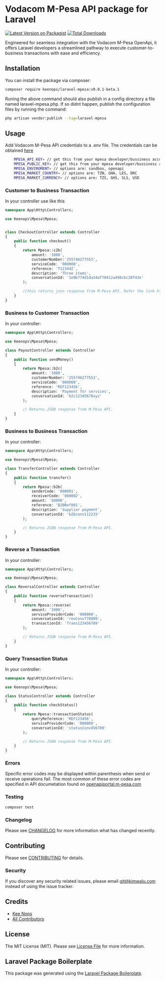 # Vodacom M-Pesa API package for Laravel

[![Latest Version on Packagist](https://img.shields.io/packagist/v/keenops/laravel-mpesa.svg?style=flat-square)](https://packagist.org/packages/keenops/laravel-mpesa)
[![Total Downloads](https://img.shields.io/packagist/dt/keenops/laravel-mpesa.svg?style=flat-square)](https://packagist.org/packages/keenops/laravel-mpesa)

Engineered for seamless integration with the Vodacom M-Pesa OpenApi, it offers Laravel developers a streamlined pathway to execute customer-to-business transactions with ease and efficiency.

## Installation

You can install the package via composer:

```bash
composer require keenops/laravel-mpesa:v0.0.1-beta.1
```

Runing the above command should also publish in a config directory a file named laravel-mpesa.php. If so didnt happen, publish the configuration files by running the command:

```bash
php artisan vendor:publish --tag=laravel-mpesa
```

## Usage

Add Vodacom M-Pesa API credentials to a .env file. The credentials can be obtained [here](https://openapiportal.m-pesa.com/)

```bash
    MPESA_API_KEY= // get this from your mpesa developer/bussiness account
    MPESA_PUBLIC_KEY= // get this from your mpesa developer/bussiness account
    MPESA_ENVIROMENT= // options are: sandbox, openapi
    MPESA_MARKET_COUNTRY= // options are: TZN, GHA, LES, DRC
    MPESA_MARKET_CURRENCY= // options are: TZS, GHS, SLS, USD
```

### Customer to Business Transaction

In your controller use like this

```php
namespace App\Http\Controllers;

use Keenops\Mpesa\Mpesa;


class CheckoutController extends Controller
{
    public function checkout()
    {
        return Mpesa::c2b(
            amount: '1000',
            customerNumber:'255746277553',
            serviceCode: '000000',
            reference: 'T12344Z',
            description: 'Three items',
            conversationId: '1e9b774d1da34af78412a498cbc28f43e'
        );

        //this returns json response from M-Pesa API. Refer the link https://openapiportal.m-pesa.com/ for error and success codes
    }
}
```

### Business to Customer Transaction

In your controller:

```php
namespace App\Http\Controllers;

use Keenops\Mpesa\Mpesa;

class PayoutController extends Controller
{
    public function sendMoney()
    {
        return Mpesa::b2c(
            amount: '1000',
            customerNumber: '255746277553',
            serviceCode: '000000',
            reference: 'REF123456',
            description: 'Payment for services',
            conversationId: 'b2c12345678xyz'
        );

        // Returns JSON response from M-Pesa API.
    }
}
```

### Business to Business Transaction

In your controller:

```php
namespace App\Http\Controllers;

use Keenops\Mpesa\Mpesa;

class TransferController extends Controller
{
    public function transfer()
    {
        return Mpesa::b2b(
            senderCode: '000001',
            receiverCode: '000002',
            amount: '50000',
            reference: 'B2BRef001',
            description: 'Supplier payment',
            conversationId: 'b2bconv112233'
        );

        // Returns JSON response from M-Pesa API.
    }
}
```

### Reverse a Transaction

In your controller:

```php
namespace App\Http\Controllers;

use Keenops\Mpesa\Mpesa;

class ReversalController extends Controller
{
    public function reverseTransaction()
    {
        return Mpesa::reverse(
            amount: '1000',
            serviceProviderCode: '000000',
            conversationId: 'revConv778899',
            transactionId: 'Trans123456789'
        );

        // Returns JSON response from M-Pesa API.
    }
}
```

### Query Transaction Status

In your controller:

```php
namespace App\Http\Controllers;

use Keenops\Mpesa\Mpesa;

class StatusController extends Controller
{
    public function checkStatus()
    {
        return Mpesa::transactionStatus(
            queryReference: 'REF123456',
            serviceProviderCode: '000000',
            conversationId: 'statusConv456789'
        );

        // Returns JSON response from M-Pesa API.
    }
}
```

### Errors

Specific error codes may be displayed within parenthesis when send or receive operations fail. The most common of these error codes are specified in API documetation found on [openapiportal.m-pesa.com](https://openapiportal.m-pesa.com)

### Testing

```bash
composer test
```

### Changelog

Please see [CHANGELOG](CHANGELOG.md) for more information what has changed recently.

## Contributing

Please see [CONTRIBUTING](CONTRIBUTING.md) for details.

### Security

If you discover any security related issues, please email git@kimwalu.com instead of using the issue tracker.

## Credits

- [Kee Nops](https://github.com/keenops)
- [All Contributors](../../contributors)

## License

The MIT License (MIT). Please see [License File](LICENSE.md) for more information.

## Laravel Package Boilerplate

This package was generated using the [Laravel Package Boilerplate](https://laravelpackageboilerplate.com).
